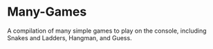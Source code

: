 # Many-Games
A compilation of many simple games to play on the console, including Snakes and Ladders, Hangman, and Guess.
